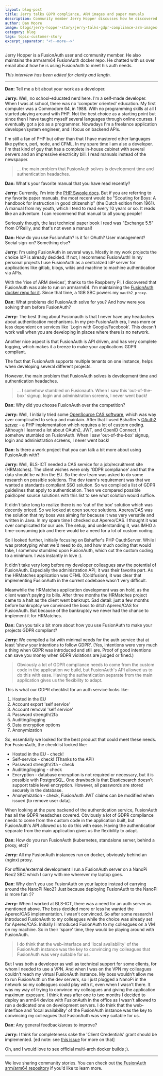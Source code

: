 ```yaml
---
layout: blog-post
title: Jerry talks GDPR compliance, ARM images and paper manuals
description: Community member Jerry Hopper discusses how he discovered FusionAuth and how it's helped him and his teams save development time and avoid authentication headaches.
author: Dan Moore
image: blogs/jerry-hopper-story/jerry-talks-gdpr-compliance-arm-images-and-paper-manuals.png
category: blog
tags: topic-customer-story
excerpt_separator: "<!--more-->"
---
```


Jerry Hopper is a FusionAuth user and community member. He also maintains the arm/arm64 FusionAuth docker repo. He chatted with us over email about how he is using FusionAuth to meet his auth needs. 

<!--more-->

*This interview has been edited for clarity and length.*

-------

**Dan:** Tell me a bit about your work as a developer.

**Jerry:** Well, no school-educated nerd here.  I'm a self-made developer. When I was at school, there was no 'computer oriented' education. My first computer was a Commodore 64, in 1988. With no programming skills at all I started playing around with PHP. Not the best choice as a starting point but since then I have taught myself several languages through online courses. I eventually got a job as a programmer. Nowadays I'm a freelance application developer/system engineer, and I focus on backend APIs. 

I'm still a fan of PHP but other than that I have mastered other languages like python, perl, node, and CFML. In my spare time I am also a developer. I'm that kind of guy that has a complete in-house cabinet with several servers and an impressive electricity bill. I read manuals instead of the newspaper. 

> ... the main problem that FusionAuth solves is development time and authentication headaches.  

**Dan:** What's your favorite manual that you have read recently?

**Jerry:** Currently, I'm into the [PHP Swoole docs](https://www.swoole.co.uk/). But if you are referring to my favorite paper manuals, the most recent would be "Scouting for Boys: A handbook for instruction in good citizenship" (the Dutch edition from 1961). A manual from my youth, which I tend to read every 10 years or so. It reads like an adventure. I can recommend that manual to all young people! 

Seriously though, the last technical paper book I read was "Exchange 5.5" from O'Reilly, and that's not even a manual!

**Dan:** How do you use FusionAuth? Is it for OAuth? User management? Social sign-on? Something else?

**Jerry:** I'm using FusionAuth in several ways. Mostly in my work projects the choice IdP is already decided. If not, I recommend FusionAuth! In my personal projects I use FusionAuth as a centralized IdP server for applications like gitlab, blogs, wikis and machine to machine authentication via APIs. 

With the 'rise of ARM devices', thanks to the Raspberry Pi, I discovered that FusionAuth was able to run on arm/arm64. I'm maintaining the [FusionAuth docker repo for it](https://github.com/jerryhopper/fusionauth-app-multiarch). Since that time, a 1GB SBC powers my `oauth2_proxy`.

**Dan:** What problems did FusionAuth solve for you? And how were you solving them before FusionAuth?

**Jerry:** The best thing about Fusionauth is that I never have any headaches about authentication mechanisms. In my pre-FusionAuth era, I was more or less dependent on services like 'Login with Google/Facebook'. This doesn't work well when you are developing in places where there is no network.

Another nice aspect is that FusionAuth is API driven, and has very complete logging, which makes it a breeze to make your applications GDPR compliant.  

The fact that FusionAuth supports multiple tenants on one instance, helps when developing several different projects. 

However, the main problem that FusionAuth solves is development time and authentication headaches.  

> ... I somehow stumbled on Fusionauth. When I saw this 'out-of-the-box' signup, login and administration screens, I never went back! 

**Dan:** Why did you choose FusionAuth over the competition?

**Jerry:** Well, I initially tried some [OpenSource CAS software](https://github.com/apereo/cas), which was way over complicated to setup and maintain. After that I used Bshaffer's [OAuth2 server](https://bshaffer.github.io/oauth2-server-php-docs/) - a PHP implementation which requires a lot of custom coding. Although I learned a lot about OAuth2, JWT, and OpenID Connect, I somehow stumbled on FusionAuth. When I saw 'out-of-the-box' signup, login and administration screens, I never went back! 
 
**Dan:** Is there a work project that you can talk a bit more about using FusionAuth with? 
 
**Jerry:** Well, BLS-ICT needed a CAS service for a job/recruitment site (HRMatches). The client wishes were only 'GDPR compliance' and that the data should be within the EU. So the dev team was asked to do some research on possible solutions. The dev team's requirement was that we wanted a standards compliant SSO solution. So we compiled a list of GDPR guidelines that apply to authentication. Then we compared possible paid/open source solutions with this list to see what solution would suffice.

It didn't take long to realize there is no 'out of the box' solution which was decently priced. So we looked at open source solutions.  Apereo/CAS was the solution that my boss was aiming for because it was very versatile and written in Java. In my spare time I checked out Apereo/CAS. I thought it was over complicated for our use. The setup, and understanding it, was IMHO a time-consuming job and there would be a need for a lot of custom coding. 

So I looked further, initially focusing on Bshaffer's PHP OauthServer.  While I was prototyping what we'd need to do, and how much coding that would take, I somehow stumbled upon FusionAuth, which cut the custom coding to a minimum. I was instantly in love :).

It didn't take very long before my developer colleagues saw the potential of FusionAuth. Especially the administration API; it was their favorite part. As the HRMatches application was CFML (Coldfusion), it was clear that implementing FusionAuth in the current codebase wasn't very difficult.  

Meanwhile the HRMatches application development was on hold, as the client wasn't paying its bills. After three months the HRMatches project came to a halt as the client went bankrupt. Sad detail: just a few months before bankruptcy we convinced the boss to ditch Apereo/CAS for FusionAuth. But because of the bankruptcy we never had the chance to implement it for HRMatches.

**Dan:** Can you talk a bit more about how you use FusionAuth to make your projects GDPR compliant?

**Jerry:** We compiled a list with minimal needs for the auth service that at least 'show your intentions to follow GDPR'. (Yes, intentions were very much a thing when GDPR was introduced and still are. Proof of good intentions can save you money when GDPR violations are judged or fined.)

> Obviously a lot of GDPR compliance needs to come from the custom code in the application we build, but FusionAuth's API allowed us to do this with ease. Having the authentication separate from the main application gives us the flexibility to adapt.

This is what our GDPR checklist for an auth service looks like:

1. Hosted in the EU
1. Account export 'self service'
1. Account removal 'self service'
1. Password strength/2fa 
1. Auditing/logging
1. Data encryption options
1. Anonymization

So, essentially we looked for the best product that could meet these needs. For FusionAuth, the checklist looked like:

* Hosted in the EU - check!
* Self-service - check! (Thanks to the API)
* Password strength/2fa - check
* Auditing/logging - check
* Encryption - database encryption is not required or necessary, but it is possible with PostgreSQL. One drawback is that Elasticsearch doesn't support table level encryption. However, all passwords are stored securely in the database.
* Anonymization - check, FusionAuth JWT claims can be modified when issued [to remove user data].

When looking at the pure backend of the authentication service, FusionAuth has all the GDPR headaches covered. Obviously a lot of GDPR compliance needs to come from the custom code in the application built, but FusionAuth's API allowed us to do this with ease. Having the authentication separate from the main application gives us the flexibility to adapt.

**Dan:** How do you run FusionAuth (kubernetes, standalone server, behind a proxy, etc)?

**Jerry:** All my FusionAuth instances run on docker, obviously behind an (nginx) proxy. 

For offline/external development I run a FusionAuth server on a NanoPi Neo2 SBC which I carry with me wherever my laptop goes. 

**Dan:** Why don't you use FusionAuth on your laptop instead of carrying around the NanoPi Neo2? Just because deploying FusionAuth to the NanoPi is more fun :)?
    
**Jerry:** When I worked at BLS-ICT, there was a need for an auth server as mentioned above. The boss decided more or less he wanted the Apereo/CAS implementation. I wasn't convinced. So after some research I introduced FusionAuth to my colleagues while the choice was already set for Apereo/CAS. Initially I introduced FusionAuth to my colleagues on a VM on my machine. So in their 'spare' time, they would be playing around with FusionAuth.  
> I do think that the web-interface and 'local availability' of the FusionAuth instance was the key to convincing my colleagues that FusionAuth was very suitable for us.
 
But I was both a developer as well as technical support for some clients, for whom I needed to use a VPN. And when I was on the VPN my colleagues couldn't reach my virtual FusionAuth instance. My boss wouldn't allow me to run FusionAuth on the dev servers, so I just plugged a NanoPi in the network so my colleagues could play with it, even when I wasn't there.  It was my way of trying to convince my colleagues and giving the application maximum exposure. I think it was after one to two months I decided to deploy an arm64 device with FusionAuth in the office as I wasn't allowed to run a dedicated one on development servers. I do think that the web-interface and 'local availability' of the FusionAuth instance was the key to convincing my colleagues that FusionAuth was very suitable for us.

**Dan:** Any general feedback/areas to improve?

**Jerry:** I think for completeness sake the 'Client Credentials' grant should be implemented. [ed note: see [this issue](https://github.com/FusionAuth/fusionauth-issues/issues/155) for more on that]

Oh, and I would love to see official multi-arch docker builds ;). 

-------

We love sharing community stories. You can check out [the FusionAuth arm/arm64 repository](https://github.com/jerryhopper/fusionauth-app-multiarch) if you'd like to learn more.
